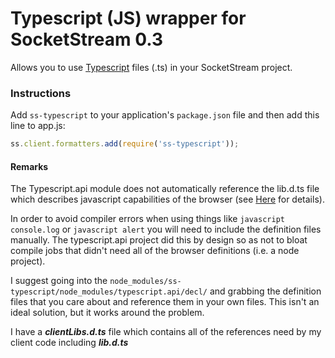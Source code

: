 # Typescript (JS) wrapper for SocketStream 0.3

Allows you to use [Typescript](http://www.typescriptlang.org/) files (.ts) in your SocketStream project.

### Instructions

Add `ss-typescript` to your application's `package.json` file and then add this line to app.js:

```javascript
ss.client.formatters.add(require('ss-typescript'));
```

#### Remarks
The Typescript.api module does not automatically reference the lib.d.ts file which describes javascript capabilities of the browser
(see [Here](https://npmjs.org/package/typescript.api#declarations) for details).

In order to avoid compiler errors when using things like ```javascript console.log``` or ```javascript alert``` you will need to include the definition files manually.
The typescript.api project did this by design so as not to bloat compile jobs that didn't need all of the browser definitions (i.e. a node project).

I suggest going into the ```node_modules/ss-typescript/node_modules/typescript.api/decl/``` and grabbing the definition files that you care about and reference them
in your own files.  This isn't an ideal solution, but it works around the problem.

I have a ***clientLibs.d.ts*** file which contains all of the references need by my client code including ***lib.d.ts***
